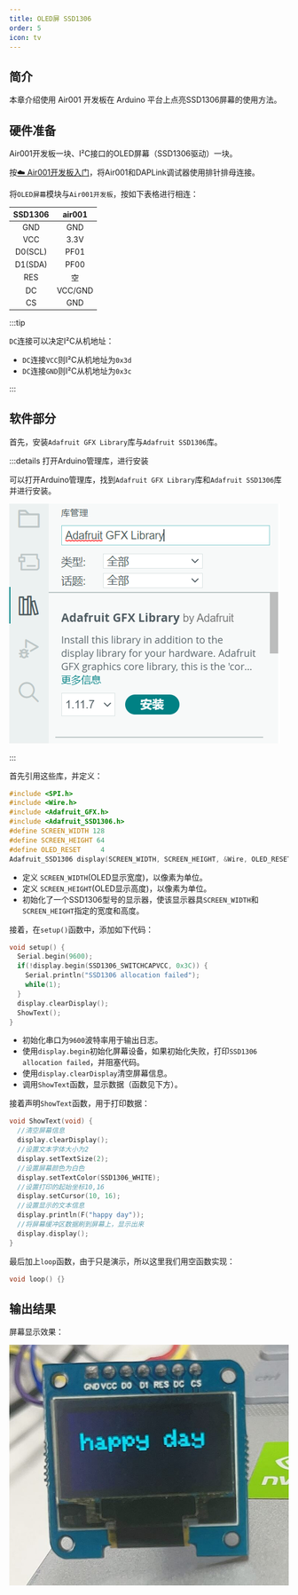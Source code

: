 ```yaml
---
title: OLED屏 SSD1306
order: 5
icon: tv
---
```


## 简介

本章介绍使用 Air001 开发板在 Arduino 平台上点亮SSD1306屏幕的使用方法。

## 硬件准备

Air001开发板一块、I²C接口的OLED屏幕（SSD1306驱动）一块。

按[☁️ Air001开发板入门](/tutorial-advanced/Air001_start.html)，将Air001和DAPLink调试器使用排针排母连接。

将`OLED屏幕`模块与`Air001开发板`，按如下表格进行相连：

| SSD1306 | air001  |
| :-----: | :-----: |
|   GND   |   GND   |
|   VCC   |  3.3V   |
| D0(SCL) |  PF01   |
| D1(SDA) |  PF00   |
|   RES   |   空    |
|   DC    | VCC/GND |
|   CS    |   GND   |

:::tip

`DC`连接可以决定I²C从机地址：

- `DC`连接`VCC`则I²C从机地址为`0x3d`
- `DC`连接`GND`则I²C从机地址为`0x3c`

:::

## 软件部分

首先，安装`Adafruit GFX Library`库与`Adafruit SSD1306`库。

:::details 打开Arduino管理库，进行安装

可以打开Arduino管理库，找到`Adafruit GFX Library`库和`Adafruit SSD1306`库并进行安装。

![库管理器中的 Adafruit GFX Library](img/QQ20230809162752.png)

:::

首先引用这些库，并定义：

```cpp
#include <SPI.h>
#include <Wire.h>
#include <Adafruit_GFX.h>
#include <Adafruit_SSD1306.h>
#define SCREEN_WIDTH 128
#define SCREEN_HEIGHT 64
#define OLED_RESET     4
Adafruit_SSD1306 display(SCREEN_WIDTH, SCREEN_HEIGHT, &Wire, OLED_RESET);
```

- 定义 `SCREEN_WIDTH`(OLED显示宽度)，以像素为单位。
- 定义 `SCREEN_HEIGHT`(OLED显示高度)，以像素为单位。
- 初始化了一个SSD1306型号的显示器，使该显示器具`SCREEN_WIDTH`和`SCREEN_HEIGHT`指定的宽度和高度。

接着，在`setup()`函数中，添加如下代码：

```cpp
void setup() {
  Serial.begin(9600);
  if(!display.begin(SSD1306_SWITCHCAPVCC, 0x3C)) {
    Serial.println("SSD1306 allocation failed");
    while(1);
  }
  display.clearDisplay();
  ShowText();
}
```

- 初始化串口为`9600`波特率用于输出日志。
- 使用`display.begin`初始化屏幕设备，如果初始化失败，打印`SSD1306 allocation failed`，并阻塞代码。
- 使用`display.clearDisplay`清空屏幕信息。
- 调用`ShowText`函数，显示数据（函数见下方）。

接着声明`ShowText`函数，用于打印数据：

```cpp
void ShowText(void) {
  //清空屏幕信息
  display.clearDisplay();
  //设置文本字体大小为2
  display.setTextSize(2);
  //设置屏幕颜色为白色
  display.setTextColor(SSD1306_WHITE);
  //设置打印的起始坐标10,16
  display.setCursor(10, 16);
  //设置显示的文本信息
  display.println(F("happy day"));
  //将屏幕缓冲区数据刷到屏幕上，显示出来
  display.display();
}
```

最后加上`loop`函数，由于只是演示，所以这里我们用空函数实现：

```cpp
void loop() {}
```

## 输出结果

屏幕显示效果：

![效果图](img/ssd1306.jpg)
